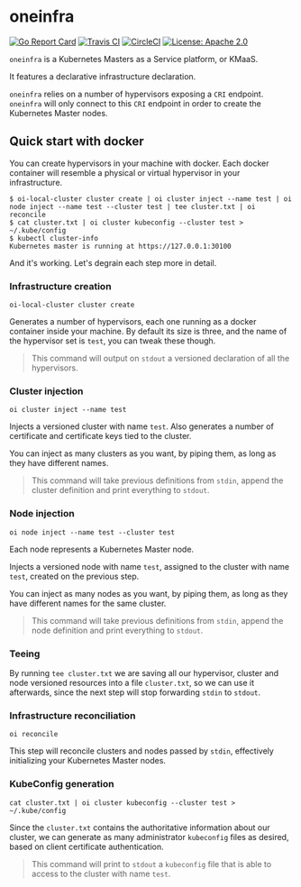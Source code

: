 # oneinfra

[![Go Report Card](https://goreportcard.com/badge/github.com/oneinfra/oneinfra)](https://goreportcard.com/report/github.com/oneinfra/oneinfra)
[![Travis CI](https://travis-ci.org/oneinfra/oneinfra.svg?branch=master)](https://travis-ci.org/oneinfra/oneinfra)
[![CircleCI](https://circleci.com/gh/oneinfra/oneinfra.svg?style=shield)](https://circleci.com/gh/oneinfra/oneinfra)
[![License: Apache 2.0](https://img.shields.io/badge/License-Apache2.0-brightgreen.svg)](https://opensource.org/licenses/Apache-2.0)

`oneinfra` is a Kubernetes Masters as a Service platform, or KMaaS.

It features a declarative infrastructure declaration.

`oneinfra` relies on a number of hypervisors exposing a `CRI`
endpoint. `oneinfra` will only connect to this `CRI` endpoint in order
to create the Kubernetes Master nodes.

## Quick start with docker

You can create hypervisors in your machine with docker. Each docker
container will resemble a physical or virtual hypervisor in your
infrastructure.

```
$ oi-local-cluster cluster create | oi cluster inject --name test | oi node inject --name test --cluster test | tee cluster.txt | oi reconcile
$ cat cluster.txt | oi cluster kubeconfig --cluster test > ~/.kube/config
$ kubectl cluster-info
Kubernetes master is running at https://127.0.0.1:30100
```

And it's working. Let's degrain each step more in detail.

### Infrastructure creation

```
oi-local-cluster cluster create
```

Generates a number of hypervisors, each one running as a docker
container inside your machine. By default its size is three, and the
name of the hypervisor set is `test`, you can tweak these though.

> This command will output on `stdout` a versioned declaration of all
> the hypervisors.

### Cluster injection

```
oi cluster inject --name test
```

Injects a versioned cluster with name `test`. Also generates a number
of certificate and certificate keys tied to the cluster.

You can inject as many clusters as you want, by piping them, as long
as they have different names.

> This command will take previous definitions from `stdin`, append the
> cluster definition and print everything to `stdout`.

### Node injection

```
oi node inject --name test --cluster test
```

Each node represents a Kubernetes Master node.

Injects a versioned node with name `test`, assigned to the cluster
with name `test`, created on the previous step.

You can inject as many nodes as you want, by piping them, as long as
they have different names for the same cluster.

> This command will take previous definitions from `stdin`, append the
> node definition and print everything to `stdout`.

### Teeing

By running `tee cluster.txt` we are saving all our hypervisor, cluster
and node versioned resources into a file `cluster.txt`, so we can use
it afterwards, since the next step will stop forwarding `stdin` to
`stdout`.

### Infrastructure reconciliation

```
oi reconcile
```

This step will reconcile clusters and nodes passed by `stdin`,
effectively initializing your Kubernetes Master nodes.

### KubeConfig generation

```
cat cluster.txt | oi cluster kubeconfig --cluster test > ~/.kube/config
```

Since the `cluster.txt` contains the authoritative information about
our cluster, we can generate as many administrator `kubeconfig` files
as desired, based on client certificate authentication.

> This command will print to `stdout` a `kubeconfig` file that is able
> to access to the cluster with name `test`.
